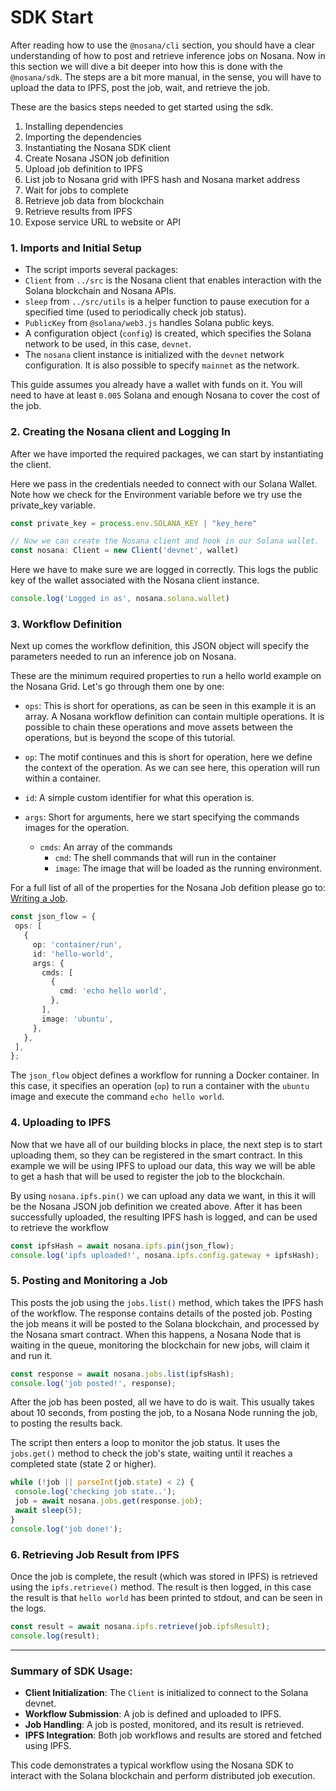 # SDK Start

After reading how to use the `@nosana/cli` section, you should have a clear understanding of how to post and retrieve inference jobs on Nosana.
Now in this section we will dive a bit deeper into how this is done with the `@nosana/sdk`.
The steps are a bit more manual, in the sense, you will have to upload the data to IPFS, post the job, wait, and retrieve the job. 

These are the basics steps needed to get started using the sdk.

1. Installing dependencies
2. Importing the dependencies
3. Instantiating the Nosana SDK client
4. Create Nosana JSON job definition
5. Upload job definition to IPFS
6. List job to Nosana grid with IPFS hash and Nosana market address
7. Wait for jobs to complete
8. Retrieve job data from blockchain
9. Retrieve results from IPFS
10. Expose service URL to website or API

### 1. **Imports and Initial Setup**

- The script imports several packages:
 - `Client` from `../src` is the Nosana client that enables interaction with the Solana blockchain and Nosana APIs.
 - `sleep` from `../src/utils` is a helper function to pause execution for a specified time (used to periodically check job status).
 - `PublicKey` from `@solana/web3.js` handles Solana public keys.
- A configuration object (`config`) is created, which specifies the Solana network to be used, in this case, `devnet`.
- The `nosana` client instance is initialized with the `devnet` network configuration. It is also possible to specify `mainnet` as the network.

This guide assumes you already have a wallet with funds on it.
You will need to have at least `0.005` Solana and enough Nosana to cover the cost of the job.

### 2. **Creating the Nosana client and Logging In**

After we have imported the required packages, we can start by instantiating the client.

Here we pass in the credentials needed to connect with our Solana Wallet.
Note how we check for the Environment variable before we try use the private_key variable.

```ts
const private_key = process.env.SOLANA_KEY | "key_here"

// Now we can create the Nosana client and hook in our Solana wallet.
const nosana: Client = new Client('devnet', wallet)
```

Here we have to make sure we are logged in correctly.
This logs the public key of the wallet associated with the Nosana client instance. 

```typescript
console.log('Logged in as', nosana.solana.wallet)
```

### 3. **Workflow Definition**

Next up comes the workflow definition, this JSON object will specify the parameters needed to run an inference job on Nosana.

These are the minimum required properties to run a hello world example on the Nosana Grid.
Let's go through them one by one:

- `ops`: 
  This is short for operations, as can be seen in this example it is an array.
  A Nosana workflow definition can contain multiple operations. 
  It is possible to chain these operations and move assets between the operations, but is beyond the scope of this tutorial.
- `op`:
  The motif continues and this is short for operation, here we define the context of the operation.
  As we can see here, this operation will run within a container.
- `id`:
  A simple custom identifier for what this operation is.
- `args`:
  Short for arguments, here we start specifying the commands images for the operation.

  - `cmds`:
    An array of the commands 
    - `cmd`:
      The shell commands that will run in the container
    - `image`:
      The image that will be loaded as the running environment.

For a full list of all of the properties for the Nosana Job defition please go to: [Writing a Job](../inference/writing_a_job.md.md).

```typescript
const json_flow = {
 ops: [
   {
     op: 'container/run',
     id: 'hello-world',
     args: {
       cmds: [
         {
           cmd: 'echo hello world',
         },
       ],
       image: 'ubuntu',
     },
   },
 ],
};
```

The `json_flow` object defines a workflow for running a Docker container. 
In this case, it specifies an operation (`op`) to run a container with the `ubuntu` image and execute the command `echo hello world`.

### 4. **Uploading to IPFS**

Now that we have all of our building blocks in place, the next step is to start uploading them, so they can be registered in the smart contract.
In this example we will be using IPFS to upload our data, this way we will be able to get a hash that will be used to register the job to the blockchain.

By using `nosana.ipfs.pin()` we can upload any data we want, in this it will be the Nosana JSON job definition we created above.
After it has been successfully uploaded, the resulting IPFS hash is logged, and can be used to retrieve the workflow

 ```typescript
const ipfsHash = await nosana.ipfs.pin(json_flow);
console.log('ipfs uploaded!', nosana.ipfs.config.gateway + ipfsHash);
 ```

### 5. **Posting and Monitoring a Job**

This posts the job using the `jobs.list()` method, which takes the IPFS hash of the workflow. 
The response contains details of the posted job.
Posting the job means it will be posted to the Solana blockchain, and processed by the Nosana smart contract.
When this happens, a Nosana Node that is waiting in the queue, monitoring the blockchain for new jobs, will claim it and run it.

```typescript
const response = await nosana.jobs.list(ipfsHash);
console.log('job posted!', response);
```

After the job has been posted, all we have to do is wait.
This usually takes about 10 seconds, from posting the job, to a Nosana Node running the job, to posting the results back.

The script then enters a loop to monitor the job status. 
It uses the `jobs.get()` method to check the job's state, waiting until it reaches a completed state (state 2 or higher).

```typescript
while (!job || parseInt(job.state) < 2) {
 console.log('checking job state..');
 job = await nosana.jobs.get(response.job);
 await sleep(5);
}
console.log('job done!');
```

### 6. **Retrieving Job Result from IPFS**

Once the job is complete, the result (which was stored in IPFS) is retrieved using the `ipfs.retrieve()` method. 
The result is then logged, in this case the result is that `hello world` has been printed to stdout, and can be seen in the logs.

```typescript
const result = await nosana.ipfs.retrieve(job.ipfsResult);
console.log(result);
```

---

### Summary of SDK Usage:
- **Client Initialization**: The `Client` is initialized to connect to the Solana devnet.
- **Workflow Submission**: A job is defined and uploaded to IPFS.
- **Job Handling**: A job is posted, monitored, and its result is retrieved.
- **IPFS Integration**: Both job workflows and results are stored and fetched using IPFS.

This code demonstrates a typical workflow using the Nosana SDK to interact with the Solana blockchain and perform distributed job execution.
